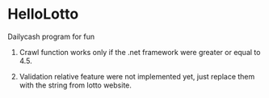 # HelloLotto
Dailycash program for fun

1. Crawl function works only if the .net framework were greater or equal to 4.5.

2. Validation relative feature were not implemented yet, just replace them with the string from lotto website.
